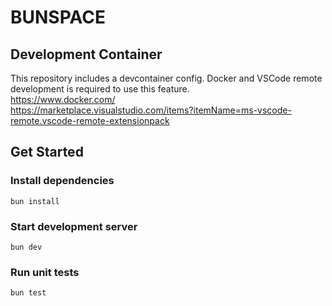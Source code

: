 # BUNSPACE

## Development Container

This repository includes a devcontainer config. Docker and VSCode remote development is required to use this feature. \
https://www.docker.com/ \
https://marketplace.visualstudio.com/items?itemName=ms-vscode-remote.vscode-remote-extensionpack

## Get Started

### Install dependencies

`bun install`

### Start development server

`bun dev`

### Run unit tests

`bun test`